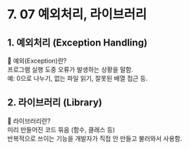 # 7. 07 예외처리, 라이브러리  
## 1. 예외처리 (Exception Handling)  
🔹 예외(Exception)란?  
프로그램 실행 도중 오류가 발생하는 상황을 말함.  
예: 0으로 나누기, 없는 파일 읽기, 잘못된 배열 접근 등.

## 2. 라이브러리 (Library)  
🔹 라이브러리란?  
미리 만들어진 코드 묶음 (함수, 클래스 등)  
반복적으로 쓰이는 기능을 개발자가 직접 안 만들고 불러와서 사용함.  

